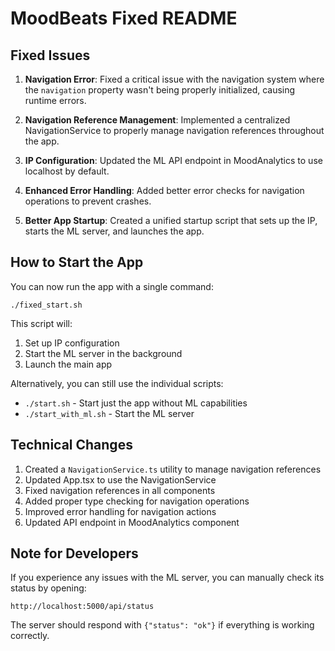 # MoodBeats Fixed README

## Fixed Issues

1. **Navigation Error**: Fixed a critical issue with the navigation system where the `navigation` property wasn't being properly initialized, causing runtime errors.

2. **Navigation Reference Management**: Implemented a centralized NavigationService to properly manage navigation references throughout the app.

3. **IP Configuration**: Updated the ML API endpoint in MoodAnalytics to use localhost by default.

4. **Enhanced Error Handling**: Added better error checks for navigation operations to prevent crashes.

5. **Better App Startup**: Created a unified startup script that sets up the IP, starts the ML server, and launches the app.

## How to Start the App

You can now run the app with a single command:

```
./fixed_start.sh
```

This script will:
1. Set up IP configuration
2. Start the ML server in the background
3. Launch the main app

Alternatively, you can still use the individual scripts:
- `./start.sh` - Start just the app without ML capabilities
- `./start_with_ml.sh` - Start the ML server

## Technical Changes

1. Created a `NavigationService.ts` utility to manage navigation references
2. Updated App.tsx to use the NavigationService
3. Fixed navigation references in all components
4. Added proper type checking for navigation operations
5. Improved error handling for navigation actions
6. Updated API endpoint in MoodAnalytics component

## Note for Developers

If you experience any issues with the ML server, you can manually check its status by opening:
```
http://localhost:5000/api/status
```

The server should respond with `{"status": "ok"}` if everything is working correctly.
